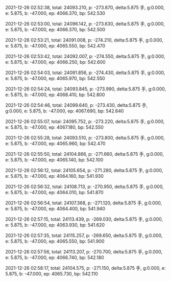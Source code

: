 2021-12-26 02:52:38, total: 24093.210, p: -273.870, delta:5.875 手, g:0.000, e: 5.875, b: -47.000, ep: 4066.370, bp: 542.530

2021-12-26 02:53:00, total: 24096.142, p: -273.630, delta:5.875 手, g:0.000, e: 5.875, b: -47.000, ep: 4066.370, bp: 542.500

2021-12-26 02:53:21, total: 24091.008, p: -274.210, delta:5.875 手, g:0.000, e: 5.875, b: -47.000, ep: 4065.550, bp: 542.470

2021-12-26 02:53:42, total: 24092.007, p: -274.550, delta:5.875 手, g:0.000, e: 5.875, b: -47.000, ep: 4066.250, bp: 542.600

2021-12-26 02:54:03, total: 24091.856, p: -274.430, delta:5.875 手, g:0.000, e: 5.875, b: -47.000, ep: 4065.970, bp: 542.550

2021-12-26 02:54:24, total: 24093.845, p: -273.990, delta:5.875 手, g:0.000, e: 5.875, b: -47.000, ep: 4068.410, bp: 542.800

2021-12-26 02:54:46, total: 24099.640, p: -273.430, delta:5.875 手, g:0.000, e: 5.875, b: -47.000, ep: 4067.690, bp: 542.640

2021-12-26 02:55:07, total: 24095.752, p: -273.220, delta:5.875 手, g:0.000, e: 5.875, b: -47.000, ep: 4067.180, bp: 542.550

2021-12-26 02:55:28, total: 24093.510, p: -273.800, delta:5.875 手, g:0.000, e: 5.875, b: -47.000, ep: 4065.960, bp: 542.470

2021-12-26 02:55:50, total: 24104.866, p: -271.660, delta:5.875 手, g:0.000, e: 5.875, b: -47.000, ep: 4065.140, bp: 542.100

2021-12-26 02:56:12, total: 24105.654, p: -271.280, delta:5.875 手, g:0.000, e: 5.875, b: -47.000, ep: 4064.160, bp: 541.930

2021-12-26 02:56:32, total: 24108.713, p: -270.950, delta:5.875 手, g:0.000, e: 5.875, b: -47.000, ep: 4064.010, bp: 541.870

2021-12-26 02:56:54, total: 24107.368, p: -271.120, delta:5.875 手, g:0.000, e: 5.875, b: -47.000, ep: 4064.400, bp: 541.940

2021-12-26 02:57:15, total: 24113.439, p: -269.030, delta:5.875 手, g:0.000, e: 5.875, b: -47.000, ep: 4063.930, bp: 541.620

2021-12-26 02:57:35, total: 24115.257, p: -269.650, delta:5.875 手, g:0.000, e: 5.875, b: -47.000, ep: 4065.550, bp: 541.900

2021-12-26 02:57:56, total: 24113.207, p: -270.700, delta:5.875 手, g:0.000, e: 5.875, b: -47.000, ep: 4066.740, bp: 542.180

2021-12-26 02:58:17, total: 24104.575, p: -271.150, delta:5.875 手, g:0.000, e: 5.875, b: -47.000, ep: 4065.730, bp: 542.110
